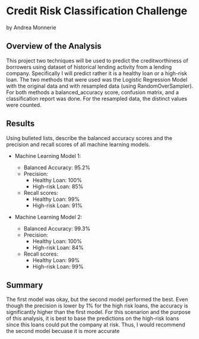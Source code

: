# Credit Risk Classification Challenge
by Andrea Monnerie

## Overview of the Analysis

This project two techniques will be used to predict the creditworthiness of borrowers using dataset of historical lending activity from a lending company. Specifically I will predict rather it is a healthy loan or a high-risk loan. The two methods that were used was the Logistic Regression Model with the original data and with resampled data (using RandomOverSampler). For both methods a balanced_accuracy score, confusion matrix, and a classification report was done. For the resampled data, the distinct values were counted.

## Results

Using bulleted lists, describe the balanced accuracy scores and the precision and recall scores of all machine learning models.

* Machine Learning Model 1:
  * Balanced Accuracy: 95.2%
  * Precision:
      * Healthy Loan: 100%
      * High-risk Loan: 85%
  * Recall scores:
      * Healthy Loan: 99%
      * High-risk Loan: 91%  

* Machine Learning Model 2:
  * Balanced Accuracy: 99.3%
  * Precision:
      * Healthy Loan: 100%
      * High-risk Loan: 84%
  * Recall scores:
      * Healthy Loan: 99%
      * High-risk Loan: 99%

## Summary

The first model was okay, but the second model performed the best. Even though the precision is lower by 1% for the high risk loans, the accuracy is significantly higher than the first model.
For this scenarion and the purpose of this analysis, it is best to base the predictions on the high-risk loans since this loans could put the company at risk. Thus, I would recommend the second model becuase it is more accurate
